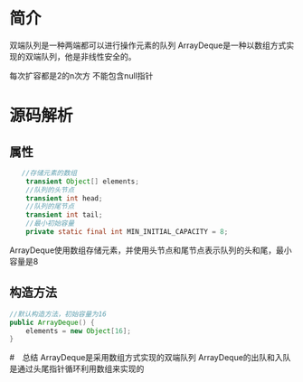 # 简介

双端队列是一种两端都可以进行操作元素的队列
ArrayDeque是一种以数组方式实现的双端队列，他是非线性安全的。

每次扩容都是2的n次方
不能包含null指针


# 源码解析

## 属性
```java
   //存储元素的数组
    transient Object[] elements;  
    //队列的头节点
    transient int head;
    //队列的尾节点
    transient int tail;
    //最小初始容量
    private static final int MIN_INITIAL_CAPACITY = 8;
```

ArrayDeque使用数组存储元素，并使用头节点和尾节点表示队列的头和尾，最小容量是8



## 构造方法

```java
//默认构造方法，初始容量为16
public ArrayDeque() {
    elements = new Object[16];
}
```






#　总结
ArrayDeque是采用数组方式实现的双端队列
ArrayDeque的出队和入队是通过头尾指针循环利用数组来实现的
